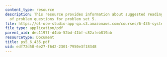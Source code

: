 ```yaml
---
content_type: resource
description: This resource provides information about suggested reading and consist
  of problem questions for problem set 5.
file: https://ol-ocw-studio-app-qa.s3.amazonaws.com/courses/6-435-system-identification-spring-2005/edf72d506e27f64223017950e3f18348_ps5_6_435.pdf
file_type: application/pdf
parent_uid: dec1197f-d4bb-52bd-41bf-c82afeb819ab
resourcetype: Document
title: ps5_6_435.pdf
uid: edf72d50-6e27-f642-2301-7950e3f18348
---
```

